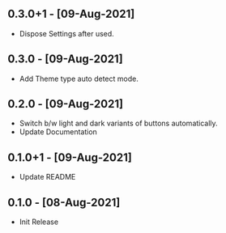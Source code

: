 ## 0.3.0+1 - [09-Aug-2021]

* Dispose Settings after used.

## 0.3.0 - [09-Aug-2021]

* Add Theme type auto detect mode.

## 0.2.0 - [09-Aug-2021]

* Switch b/w light and dark variants of buttons automatically.
* Update Documentation

## 0.1.0+1 - [09-Aug-2021]

* Update README

## 0.1.0 - [08-Aug-2021]

* Init Release
